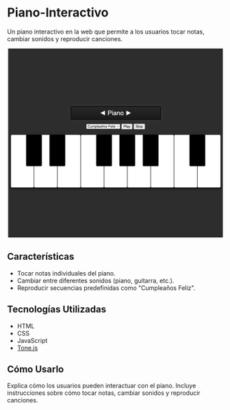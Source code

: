 # Piano-Interactivo
Un piano interactivo en la web que permite a los usuarios tocar notas, cambiar sonidos y reproducir canciones.

![Piano Interactivo](https://github.com/codercast-tech/Piano-Interactivo/blob/main/piano.png?raw=true)


## Características
- Tocar notas individuales del piano.
- Cambiar entre diferentes sonidos (piano, guitarra, etc.).
- Reproducir secuencias predefinidas como "Cumpleaños Feliz".

## Tecnologías Utilizadas
- HTML
- CSS
- JavaScript
- [Tone.js](https://tonejs.github.io/)

## Cómo Usarlo
Explica cómo los usuarios pueden interactuar con el piano. Incluye instrucciones sobre cómo tocar notas, cambiar sonidos y reproducir canciones.

